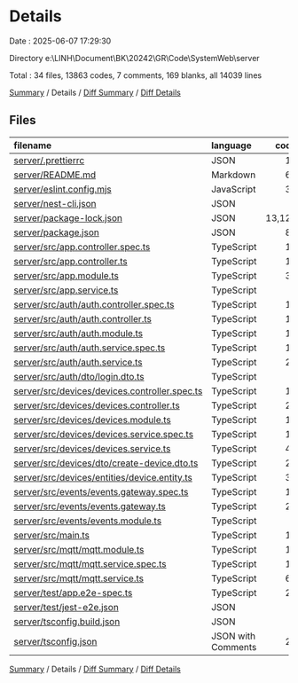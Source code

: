 # Details

Date : 2025-06-07 17:29:30

Directory e:\\LINH\\Document\\BK\\20242\\GR\\Code\\SystemWeb\\server

Total : 34 files,  13863 codes, 7 comments, 169 blanks, all 14039 lines

[Summary](results.md) / Details / [Diff Summary](diff.md) / [Diff Details](diff-details.md)

## Files
| filename | language | code | comment | blank | total |
| :--- | :--- | ---: | ---: | ---: | ---: |
| [server/.prettierrc](/server/.prettierrc) | JSON | 19 | 0 | 0 | 19 |
| [server/README.md](/server/README.md) | Markdown | 68 | 2 | 29 | 99 |
| [server/eslint.config.mjs](/server/eslint.config.mjs) | JavaScript | 32 | 1 | 1 | 34 |
| [server/nest-cli.json](/server/nest-cli.json) | JSON | 8 | 0 | 1 | 9 |
| [server/package-lock.json](/server/package-lock.json) | JSON | 13,129 | 0 | 1 | 13,130 |
| [server/package.json](/server/package.json) | JSON | 87 | 0 | 1 | 88 |
| [server/src/app.controller.spec.ts](/server/src/app.controller.spec.ts) | TypeScript | 18 | 0 | 5 | 23 |
| [server/src/app.controller.ts](/server/src/app.controller.ts) | TypeScript | 14 | 0 | 3 | 17 |
| [server/src/app.module.ts](/server/src/app.module.ts) | TypeScript | 30 | 0 | 2 | 32 |
| [server/src/app.service.ts](/server/src/app.service.ts) | TypeScript | 7 | 0 | 2 | 9 |
| [server/src/auth/auth.controller.spec.ts](/server/src/auth/auth.controller.spec.ts) | TypeScript | 14 | 0 | 5 | 19 |
| [server/src/auth/auth.controller.ts](/server/src/auth/auth.controller.ts) | TypeScript | 12 | 0 | 3 | 15 |
| [server/src/auth/auth.module.ts](/server/src/auth/auth.module.ts) | TypeScript | 10 | 0 | 2 | 12 |
| [server/src/auth/auth.service.spec.ts](/server/src/auth/auth.service.spec.ts) | TypeScript | 14 | 0 | 5 | 19 |
| [server/src/auth/auth.service.ts](/server/src/auth/auth.service.ts) | TypeScript | 23 | 3 | 7 | 33 |
| [server/src/auth/dto/login.dto.ts](/server/src/auth/dto/login.dto.ts) | TypeScript | 7 | 0 | 2 | 9 |
| [server/src/devices/devices.controller.spec.ts](/server/src/devices/devices.controller.spec.ts) | TypeScript | 14 | 0 | 5 | 19 |
| [server/src/devices/devices.controller.ts](/server/src/devices/devices.controller.ts) | TypeScript | 23 | 0 | 6 | 29 |
| [server/src/devices/devices.module.ts](/server/src/devices/devices.module.ts) | TypeScript | 12 | 0 | 2 | 14 |
| [server/src/devices/devices.service.spec.ts](/server/src/devices/devices.service.spec.ts) | TypeScript | 14 | 0 | 5 | 19 |
| [server/src/devices/devices.service.ts](/server/src/devices/devices.service.ts) | TypeScript | 42 | 0 | 7 | 49 |
| [server/src/devices/dto/create-device.dto.ts](/server/src/devices/dto/create-device.dto.ts) | TypeScript | 29 | 0 | 14 | 43 |
| [server/src/devices/entities/device.entity.ts](/server/src/devices/entities/device.entity.ts) | TypeScript | 34 | 0 | 16 | 50 |
| [server/src/events/events.gateway.spec.ts](/server/src/events/events.gateway.spec.ts) | TypeScript | 14 | 0 | 5 | 19 |
| [server/src/events/events.gateway.ts](/server/src/events/events.gateway.ts) | TypeScript | 27 | 0 | 7 | 34 |
| [server/src/events/events.module.ts](/server/src/events/events.module.ts) | TypeScript | 9 | 0 | 2 | 11 |
| [server/src/main.ts](/server/src/main.ts) | TypeScript | 12 | 0 | 3 | 15 |
| [server/src/mqtt/mqtt.module.ts](/server/src/mqtt/mqtt.module.ts) | TypeScript | 10 | 0 | 2 | 12 |
| [server/src/mqtt/mqtt.service.spec.ts](/server/src/mqtt/mqtt.service.spec.ts) | TypeScript | 14 | 0 | 5 | 19 |
| [server/src/mqtt/mqtt.service.ts](/server/src/mqtt/mqtt.service.ts) | TypeScript | 61 | 1 | 13 | 75 |
| [server/test/app.e2e-spec.ts](/server/test/app.e2e-spec.ts) | TypeScript | 21 | 0 | 5 | 26 |
| [server/test/jest-e2e.json](/server/test/jest-e2e.json) | JSON | 9 | 0 | 1 | 10 |
| [server/tsconfig.build.json](/server/tsconfig.build.json) | JSON | 4 | 0 | 1 | 5 |
| [server/tsconfig.json](/server/tsconfig.json) | JSON with Comments | 22 | 0 | 1 | 23 |

[Summary](results.md) / Details / [Diff Summary](diff.md) / [Diff Details](diff-details.md)
